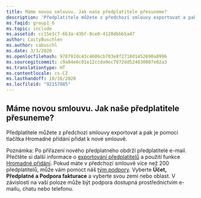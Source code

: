 ```yaml
---
title: Máme novou smlouvu. Jak naše předplatitele přesuneme?
description: 'Předplatitele můžete z předchozí smlouvy exportovat a pak je pomocí tlačítka Hromadné přidání přidat k nové smlouvě. Poznámka: Po...'
ms.faqid: group1_6
ms.topic: include
ms.assetid: cc15e1c7-6b3a-43bf-8ce0-4120dbbb5a47
author: CaityBuschlen
ms.author: cabuschl
ms.date: 3/3/2020
ms.openlocfilehash: 978792dc43c4606cb703e8f2718d1452690a8996
ms.sourcegitcommit: c9a84e6c01e12ccda9ec7072dd524830007e02a3
ms.translationtype: HT
ms.contentlocale: cs-CZ
ms.lasthandoff: 10/16/2020
ms.locfileid: "92157885"
---
```

## <a name="i-have-a-new-agreement--how-do-i-move-my-subscribers"></a>Máme novou smlouvu.  Jak naše předplatitele přesuneme?

Předplatitele můžete z předchozí smlouvy exportovat a pak je pomocí tlačítka Hromadné přidání přidat k nové smlouvě.

Poznámka: Po přiřazení nového předplatného obdrží předplatitelé e-mail. Přečtěte si další informace o [exportování předplatitelů](../../../../exporting-subscriptions.md) a použití funkce [Hromadné přidání](../../../../assign-license-bulk.md). Pokud máte v předchozí smlouvě více než 200 předplatitelů, může vám pomoct náš [tým podpory](https://visualstudio.microsoft.com/subscriptions/support/#talktous). Vyberte **Účet, Předplatné a Podpora fakturace** a vyberte svou zemi nebo oblast. V závislosti na vaší poloze může být podpora dostupná prostřednictvím e-mailu, chatu nebo telefonu.